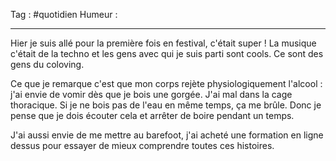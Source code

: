 Tag : #quotidien 
Humeur : 
***

Hier je suis allé pour la première fois en festival, c'était super ! La musique c'était de la techno et les gens avec qui je suis parti sont cools. Ce sont des gens du coloving. 

Ce que je remarque c'est que mon corps rejète physiologiquement l'alcool : j'ai envie de vomir dès que je bois une gorgée. J'ai mal dans la cage thoracique. Si je ne bois pas de l'eau en même temps, ça me brûle. 
Donc je pense que je dois écouter cela et arrêter de boire pendant un temps. 

J'ai aussi envie de me mettre au barefoot, j'ai acheté une formation en ligne dessus pour essayer de mieux comprendre toutes ces histoires. 
